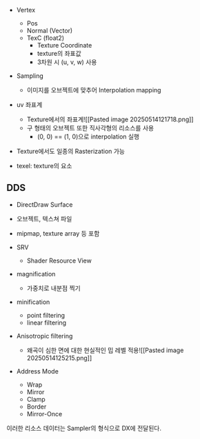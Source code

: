 - Vertex
	- Pos
	- Normal (Vector)
	- TexC (float2)
		- Texture Coordinate
		- texture의 좌표값
		- 3차원 시 (u, v, w) 사용
- Sampling
	- 이미지를 오브젝트에 맞추어 Interpolation mapping

- uv 좌표계
	- Texture에서의 좌표계![[Pasted image 20250514121718.png]]
	- 구 형태의 오브젝트 또한 직사각형의 리소스를 사용
		- (0, 0) == (1, 0)으로 interpolation 실행

- Texture에서도 일종의 Rasterization 가능
- texel: texture의 요소
## DDS
- DirectDraw Surface
- 오브젝트, 텍스쳐 파일
- mipmap, texture array 등 포함

- SRV
	- Shader Resource View

- magnification
	- 가중치로 내분점 찍기
- minification
	- point filtering
	- linear filtering
- Anisotropic filtering
	- 왜곡이 심한 면에 대한 현실적인 밉 레벨 적용![[Pasted image 20250514125215.png]]
- Address Mode
	- Wrap
	- Mirror
	- Clamp
	- Border
	- Mirror-Once

이러한 리소스 데이터는 Sampler의 형식으로 DX에 전달된다.

